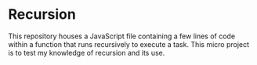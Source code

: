 # Recursion
This repository houses a JavaScript file containing a few lines of code within a function that runs recursively to execute a task. This micro project is to test my knowledge of recursion and its use. 
